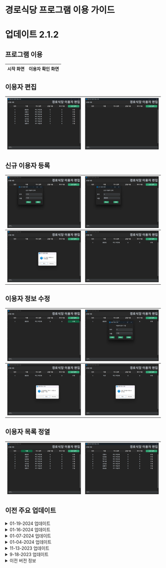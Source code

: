 # 경로식당 프로그램 이용 가이드


# __업데이트 2.1.2__

  ## __프로그램 이용__
  |시작 화면|이용자 확인 화면|
  |---|---|
  

  ## __이용자 편집__

  | ![edit empty](Assets/2.1.2/edit_overview.png) | ![edit_base](Assets/2.1.2/edit_blank.png) |
  |---|---|


  ## __신규 이용자 등록__

  | ![edit_new_1](Assets/2.1.2/edit_new_1.png) | ![edit_new_2](Assets/2.1.2/edit_new_2.png) |
  |---|---|
  | ![edit_new_3](Assets/2.1.2/edit_new_3.png) | ![edit_new_4](Assets/2.1.2/edit_new_4.png) |

  ## __이용자 정보 수정__


  |![edit_update_1](Assets/2.1.2/edit_update.png)|![edit_update_2](Assets/2.1.2/edit_update_1.png)|
  |---|---|
  |![edit_update_3](Assets/2.1.2/edit_update_2.png)|![edit_update_4](Assets/2.1.2/edit_update_3.png)|

  ## __이용자 목록 정열__

  | ![edit_sort_1](Assets/2.1.2/edit_sort.png) | ![edit_sort_2](Assets/2.1.2/edit_sort_1.png) |
  |---|---|

## 이전 주요 업데이트

<details>
  <summary>01-19-2024 업데이트</summary>

  - 플래그 기능 추가 (특이사항 표출)

</details>

<details>
  <summary>01-16-2024 업데이트</summary>


  - 버전 2.1.2 업데이트
  - 이용자 명단 수정 기능 추가

</details>

<details>
  <summary>01-07-2024 업데이트</summary>


  - 버전 2.1.1 업데이트
  - 이용자 취소안됨 오류 수정
  - 전반적 성능 개선

</details>

<details>
  <summary>01-04-2024 업데이트</summary>

# __업데이트 2.0.0__

## __UI 업데이트__

| 시작 페이지 |
|---|
|![UI1](Assets/2.0.0/NEWLANDING.png)|

## __검색 기능 개선__

| 입력 전 | 입력 후 |
|---|---|
| ![UI2](Assets/2.0.0/NEWCOUNT.png) | ![UI3](Assets/2.0.0/NEWCOUNT2.png) |

## __시각적 디자인 단순화__

| 입력 취소 | 메뉴 변경 |
|---|---|
|![UI4](Assets/2.0.0/NEWCOUNT3.png)|![UI5](Assets/2.0.0/NEWCOUNT4.png)|
  
## __출력 파일 업데이트__

| 이용자 명단 | 이용 여부 |
|---|---|
|![savefile image 1](Assets/2.0.0/NEWSAVE.png)|![savefile image 2](Assets/2.0.0/NEWSAVE2.png)|


    
</details>


<details>
  <summary>11-13-2023 업데이트 </summary>


- 버전 2.0 시범 운행
- UI업데이트
- 데이터베이스 형식 개선
- 로컬 파일 백업 기능 추가
- 단축키 기능 간소화
- 저장 파일 개선

</details>

<details>
  <summary>9-18-2023 업데이트</summary>

- 사용 설명서 내장
도구 -> 도움말
- 초성 검색 기능 추가
_*동명이인 처리 참고_
- 저장 파일 MSO 엑셀 친화적으로 변경
_*날자 오류 수정_
- 플래그 메세지 업데이트 오류 수정

</details>


<details>
  <summary>이전 버전 정보</summary>
  
## __문제 해결__
### __프로그램 실행이 안되요!!! OTL__
### 해결 1
__user_list_RFID.csv__ 파일 존재 확인
### 해결 2
__user_list_RFID.csv__ 파일 실행 및 형식 확인
![user data](Assets/Legacy/user_data_file.png)
#### __중요__
저장 시 CSV 파일로 저장!! -> 다른 이름으로 저장
![user data save](Assets/Legacy/saving.png)
###  해결 3
메모장으로 열기 -> 다른 이름으로 열기 -> __인코딩 : ANSI__
![user data encoding](Assets/Legacy/no_open1.png)
![user data encoding](Assets/Legacy/no_open2.png)
### 해결 4
__update code__ 실행
![first run](Assets/Legacy/scripts_folder.png)
### 해결 5
__모듈 업데이트__ 실행
![first run](Assets/Legacy/scripts_folder.png)

## 프로그램 실행 전
### 올바른 파일 형태
user_list_RFID.csv 파일 있음

![correct image](Assets/Legacy/Correct!!.png)
### 잘못된 파일 형태
user_list_RFID.csv 파일 없음

![wrong image](Assets/Legacy/wrong!!.png)
### __처음 실행 시__
__모듈 업데이트__ 실행

![first run](Assets/Legacy/scripts_folder.png)
## 프로그램 실행 후
### __기본 창__
![welcome page](Assets/Legacy/start_page2.png)
### __시작 창__
![welcome page](Assets/Legacy/start_page.png)
![attendance](Assets/Legacy/start3.png)
#### __동명이인, 이름 일부 입력 시 처리 방식__
![same name](Assets/Legacy/same_name.png)
#### __도구 창 메뉴__
금일 이용자 방문 여부 방문 시간 표출
![Loobar](Assets/Lecacy/too.png)

### __이용자 관리 창__
#### 기본 창
![info page](Assets/Legacy/edit_page.png)
#### 이용자 정보 변경
_정보 변경 시 날자별 백업파일 생산_
![data edit](Assets/Legacy/change_name.png)
#### 저장 파일 형식
파일명 : __0000년 0월.csv__

![save file](Assets/Legacy/save_format.png)
##### 키워드 부연
O : 카드 지참
NC : 카드 미지참

-(죽식) : 죽식 선택

### __플래그 소개__
_기능 설명: 메세지와 알림음 발생_
![flag running](Assets/Legacy/flag_in_action.png)
#### 플래그 파일 형태
파일명 : __FLAG.txt__

__*중요*__

인코딩 : utf-8

![flag format](Assets/Legacy/flag_format.png)
저장 방법 : __인코딩__ -> __ansi__ | __파일명__ : __FLAG.txt__
![flag save](Assets/Legacy/flag_save.png)

</details>
